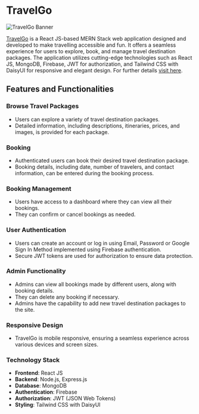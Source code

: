 # TravelGo

![TravelGo Banner](https://github.com/Uzzal-Bhowmik/travel-go/assets/86622597/12ead206-0d8a-44e9-ae4c-62d9fe90a909)

[TravelGo](https://travel-go-224a7.web.app/) is a React JS-based MERN Stack web application designed and developed to make travelling accessible and fun. It offers a seamless experience for users to explore, book, and manage travel destination packages. The application utilizes cutting-edge technologies such as React JS, MongoDB, Firebase, JWT for authorization, and Tailwind CSS with DaisyUI for responsive and elegant design. For further details [visit here](https://travel-go-224a7.web.app/).

## Features and Functionalities

### Browse Travel Packages
- Users can explore a variety of travel destination packages.
- Detailed information, including descriptions, itineraries, prices, and images, is provided for each package.

### Booking
- Authenticated users can book their desired travel destination package.
- Booking details, including date, number of travelers, and contact information, can be entered during the booking process.

### Booking Management
- Users have access to a dashboard where they can view all their bookings.
- They can confirm or cancel bookings as needed.

### User Authentication
- Users can create an account or log in using Email, Password or Google Sign In Method implemented using Firebase authentication.
- Secure JWT tokens are used for authorization to ensure data protection.

### Admin Functionality
- Admins can view all bookings made by different users, along with booking details.
- They can delete any booking if necessary.
- Admins have the capability to add new travel destination packages to the site.

### Responsive Design
- TravelGo is mobile responsive, ensuring a seamless experience across various devices and screen sizes.

### Technology Stack
- **Frontend**: React JS
- **Backend**: Node.js, Express.js
- **Database**: MongoDB
- **Authentication**: Firebase
- **Authorization**: JWT (JSON Web Tokens)
- **Styling**: Tailwind CSS with DaisyUI

<br/>
